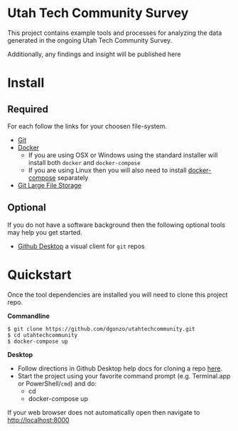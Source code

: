 # Utah Tech Community Survey

This project contains example tools and processes for analyzing the data
generated in the ongoing Utah Tech Community Survey.

Additionally, any findings and insight will be published here

# Install

## Required

For each follow the links for your choosen file-system.

  * [Git](https://git-scm.com/downloads)
  * [Docker](https://docker.com/products/docker)
    * If you are using OSX or Windows using the standard installer will
    install both `docker` and `docker-compose`
    * If you are using Linux then you will also need to install
    [docker-compose](https://docs.docker.com/compose/install/)
    separately
  * [Git Large File Storage](https://github.com/git-lfs/git-lfs/releases/tag/v1.5.2)

## Optional

If you do not have a software background then the following optional
tools may help you get started.

  * [Github Desktop](https://desktop.github.com/) a visual client for
  `git` repos

# Quickstart

Once the tool dependencies are installed you will need to clone this
project repo.

**Commandline**

    $ git clone https://github.com/dgonzo/utahtechcommunity.git
    $ cd utahtechcommunity
    $ docker-compose up

**Desktop**

  * Follow directions in Github Desktop help docs for cloning a repo [here](https://help.github.com/desktop/guides/contributing/cloning-a-repository-from-github-to-github-desktop/).
  * Start the project using your favorite command prompt (e.g.
  Terminal.app or PowerShell/`cmd`) and do:
    * cd <path to cloned directory>
    * docker-compose up

If your web browser does not automatically open then navigate to
[http://localhost:8000](http://localhost:8000)



